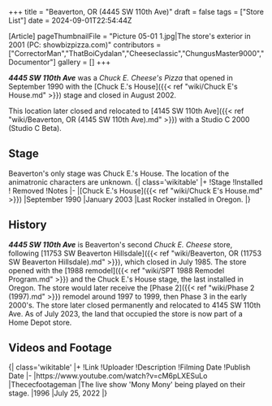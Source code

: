 +++
title = "Beaverton, OR (4445 SW 110th Ave)"
draft = false
tags = ["Store List"]
date = 2024-09-01T22:54:44Z

[Article]
pageThumbnailFile = "Picture 05-01 1.jpg|The store's exterior in 2001 (PC: showbizpizza.com)"
contributors = ["CorrectorMan","ThatBoiCydalan","Cheeseclassic","ChungusMaster9000","Documentor"]
gallery = []
+++



<b><i>4445 SW 110th Ave</b></i> was a <i>Chuck E. Cheese's Pizza</i> that opened in September 1990 with the [Chuck E.'s House]({{< ref "wiki/Chuck E's House.md" >}}) stage and closed in August 2002.

This location later closed and relocated to [4145 SW 110th Ave]({{< ref "wiki/Beaverton, OR (4145 SW 110th Ave).md" >}}) with a Studio C 2000 (Studio C Beta).

<h2>Stage</h2>
Beaverton's only stage was Chuck E.'s House. The location of the animatronic characters are unknown.
{| class='wikitable'
|+
!Stage
!Installed 
! Removed
!Notes
|-
|[Chuck E.'s House]({{< ref "wiki/Chuck E's House.md" >}})
|September 1990
|January 2003
|Last Rocker installed in Oregon.
|}

<h2>History</h2>
<b><i>4445 SW 110th Ave</b></i> is Beaverton's second <i>Chuck E. Cheese</i> store, following [11753 SW Beaverton Hillsdale]({{< ref "wiki/Beaverton, OR (11753 SW Beaverton Hillsdale).md" >}}), which closed in July 1985. The store opened with the [1988 remodel]({{< ref "wiki/SPT 1988 Remodel Program.md" >}}) and the Chuck E.'s House stage, the last installed in Oregon. The store would later receive the [Phase 2]({{< ref "wiki/Phase 2 (1997).md" >}}) remodel around 1997 to 1999, then Phase 3 in the early 2000's. The store later closed permanently and relocated to 4145 SW 110th Ave. As of July 2023, the land that occupied the store is now part of a Home Depot store.

<h2>Videos and Footage</h2>
{| class='wikitable'
|+
!Link
!Uploader
!Description
!Filming Date
!Publish Date
|-
|https://www.youtube.com/watch?v=cM6pLXESuLo
|Thececfootageman
|The live show 'Mony Mony' being played on their stage.
|1996
|July 25, 2022
|}